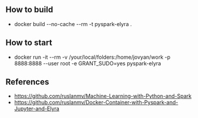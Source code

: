 ## How to build
- docker build --no-cache --rm -t pyspark-elyra .

## How to start

- docker run -it --rm -v /your/local/folders:/home/jovyan/work -p 8888:8888 --user root -e GRANT_SUDO=yes pyspark-elyra

## References
- https://github.com/ruslanmv/Machine-Learning-with-Python-and-Spark
- https://github.com/ruslanmv/Docker-Container-with-Pyspark-and-Jupyter-and-Elyra
